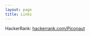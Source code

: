 ```yaml
---
layout: page
title: Links
---
```


HackerRank: [hackerrank.com/Piconaut](https://www.hackerrank.com/Piconaut)
